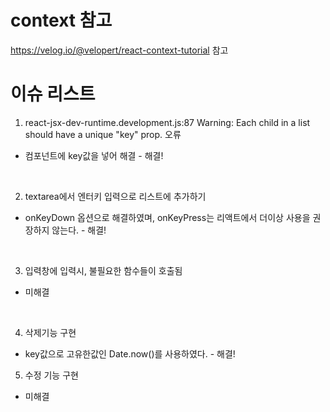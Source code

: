 # context 참고
https://velog.io/@velopert/react-context-tutorial 참고


# 이슈 리스트


1. react-jsx-dev-runtime.development.js:87 Warning: Each child in a list should have a unique "key" prop. 오류   
-  컴포넌트에 key값을 넣어 해결 - 해결!

<br/>

2. textarea에서 엔터키 입력으로 리스트에 추가하기   
- onKeyDown 옵션으로 해결하였며, onKeyPress는 리액트에서 더이상 사용을 권장하지 않는다. - 해결!

<br/>

3. 입력창에 입력시, 불필요한 함수들이 호출됨
- 미해결

<br/>

4. 삭제기능 구현
- key값으로 고유한값인 Date.now()를 사용하였다. - 해결!

5. 수정 기능 구현
- 미해결
